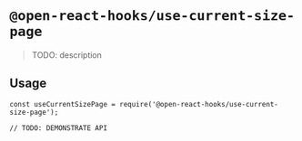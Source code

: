 # `@open-react-hooks/use-current-size-page`

> TODO: description

## Usage

```
const useCurrentSizePage = require('@open-react-hooks/use-current-size-page');

// TODO: DEMONSTRATE API
```
